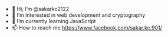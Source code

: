 - 👋 Hi, I’m @sakarkc2122
- 👀 I’m interested in web development and cryptography
- 🌱 I’m currently learning JavaScript
- 📫 How to reach me https://www.facebook.com/sakar.kc.901/

<!---
sakarkc2122/sakarkc2122 is a ✨ special ✨ repository because its `README.md` (this file) appears on your GitHub profile.
You can click the Preview link to take a look at your changes.
--->
